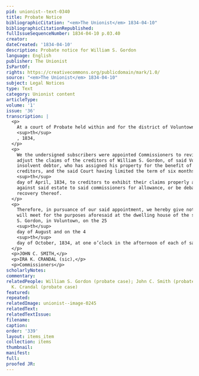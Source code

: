 ```yaml
---
pid: unionist--text-0340
title: Probate Notice
bibliographicCitation: "<em>The Unionist</em> 1834-04-10"
bibliographicCitationRepublished: 
fullIssueSequenceNumber: 1834-04-10 p.03.40
creator: 
dateCreated: '1834-04-10'
description: Probate notice for William S. Gordon
language: English
publisher: The Unionist
IsPartOf: 
rights: https://creativecommons.org/publicdomain/mark/1.0/
source: "<em>The Unionist</em> 1834-04-10"
subject: Legal Notices
type: Text
category: Unionist content
articleType: 
volume: '1'
issue: '36'
transcription: |
  <p>
    At a court of Probate held within and for the district of Voluntown, April 5
    <sup>th</sup>
    , 1834,
  </p>
  <p>
    We the undersigned subscribers were appointed Commissioners to review and
    adjust the claims of the creditors of William S. Gordon, of said Voluntown, an
    insolvent debtor, who has assigned his property for the benefit of his
    creditors, and the said Court having limited the term of six months from the 5
    <sup>th</sup>
    day of April, 1834, to creditors to exhibit their claims properly attested
    against said estate to said commissioners for allowance, or be debarred a
    recovery thereof.
  </p>
  <p>
    Therefore, in pursuance of our said appointment, we hereby give notice that we
    will meet for the purposes aforesaid at the dwelling house of the said William
    S. Gordon, in Voluntown, on the 25
    <sup>th</sup>
    day of August and on the 4
    <sup>th</sup>
    day of October, 1834, at one o’clock in the afternoon of each of said days.
  </p>
  <p>JOHN C. SMITH,</p>
  <p>IRA K. CRANDAL (sic),</p>
  <p>Commissioners</p>
scholarlyNotes: 
commentary: 
relatedPeople: William S. Gordon (probate case); John C. Smith (probate case); Ira
  K. Crandal (probate case)
featured: 
repeated: 
relatedImage: unionist--image-0245
relatedText: 
relatedTextIssue: 
filename: 
caption: 
order: '339'
layout: items_item
collection: items
thumbnail: 
manifest: 
full: 
proofed JR: 
---
```

